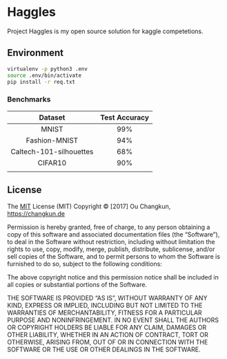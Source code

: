 # Haggles

Project Haggles is my open source solution for kaggle competetions.

## Environment

```bash
virtualenv -p python3 .env
source .env/bin/activate
pip install -r req.txt
```

### Benchmarks

|         Dataset         | Test Accuracy |
| :---------------------: | :-----------: |
|          MNIST          |      99%      |
|      Fashion-MNIST      |      94%      |
| Caltech-101-silhouettes |      68%      |
|         CIFAR10         |      90%      |
|                         |               |

## License

The [MIT](LICENSE) License (MIT) Copyright © [2017] Ou Changkun, https://changkun.de

Permission is hereby granted, free of charge, to any person obtaining a copy of this software and associated documentation files (the “Software”), to deal in the Software without restriction, including without limitation the rights to use, copy, modify, merge, publish, distribute, sublicense, and/or sell copies of the Software, and to permit persons to whom the Software is furnished to do so, subject to the following conditions:

The above copyright notice and this permission notice shall be included in all copies or substantial portions of the Software.

THE SOFTWARE IS PROVIDED “AS IS”, WITHOUT WARRANTY OF ANY KIND, EXPRESS OR IMPLIED, INCLUDING BUT NOT LIMITED TO THE WARRANTIES OF MERCHANTABILITY, FITNESS FOR A PARTICULAR PURPOSE AND NONINFRINGEMENT. IN NO EVENT SHALL THE AUTHORS OR COPYRIGHT HOLDERS BE LIABLE FOR ANY CLAIM, DAMAGES OR OTHER LIABILITY, WHETHER IN AN ACTION OF CONTRACT, TORT OR OTHERWISE, ARISING FROM, OUT OF OR IN CONNECTION WITH THE SOFTWARE OR THE USE OR OTHER DEALINGS IN THE SOFTWARE.